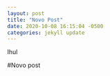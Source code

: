 ```yaml
---
layout: post
title: "Novo Post"
date: 2020-10-08 16:15:04 -0500
categories: jekyll update
---
```


Ihul

#Novo post
